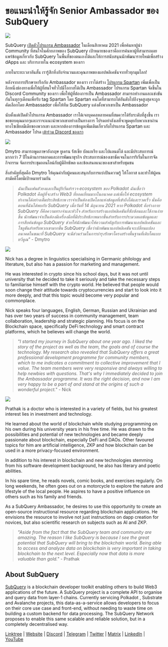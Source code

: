 # ขอแนะนำให้รู้จัก Senior Ambassador ของ SubQuery

![](https://miro.medium.com/max/1400/0*E059TXajzXqkqW2g)

SubQuery [เปิดตัวโปรแกรม Ambassador](./20210713-Introducing-the-SubQuery-Ambassador-Program.md) ในเดือนสิงหาคม 2021 เพื่อค้นหาผู้นำ Community ที่สนใจในศักยภาพของ SubQuery เป้าหมายของเราคือการค้นหาผู้ที่สามารถเผยแพร่ข้อมูลเกี่ยวกับ SubQuery ในพื้นที่ของตนเองได้และให้การสนับสนุนนักพัฒนารายใหม่เพื่อสร้าง dApps และ บริการภายใน ecosystem ของเรา

ภายในระยะเวลาอันสั้น เรารู้สึกทึ่งกับจำนวนและคุณภาพของแอปพลิเคชันจากทั่วทุกมุมโลก!

หลังจากการปรึกษาหารือกับ Ambassador ของเรา เราได้สร้าง [โปรแกรม Spartan](./20211101-spartan-programme.md) เพิ่มเพื่อเป็นอีกหนึ่งช่องทางเพื่อให้ผู้ที่สนใจทั่วไปมีโอกาสได้เป็น Ambassador โปรแกรม Spartan จัดขึ้นใน Discord Community ของเรา เพื่อให้ผู้ที่ต้องการเป็น Ambassador สามารถทำงานและแข่งขันกันในทุกๆเดือนเพื่อรับ tag Spartan โดย Spartan คนใดที่สามารถไต่อันดับไปถึงจุดสูงสุดจะถูกคัดเลือกโดย Ambassador เพื่อให้ทีม SubQuery แต่งตั้งพวกเขาเป็น Ambassador

นับตั้งแต่เปิดตัวโปรแกรม Ambassador เราได้เจอบุคคลหลายคนที่สมควรได้รับระดับที่สูงขึ้น เราขอขอบคุณมากๆและเราจะแนะนำพวกเขาอย่างเป็นทางการ โปรดอย่าลังเลที่จะพูดคุยกับพวกเขาผ่านทางโซเชียลมีเดียของพวกเขา และหากต้องการข้อมูลเพิ่มเติมเกี่ยวกับโปรแกรม Spartan และ Ambassador โปรด [เข้าร่วม Discord ของเรา](https://discord.com/invite/subquery)

![](https://miro.medium.com/max/1400/0*I0VcN-hdcTZzeA6l)

Dmytro สามารถพูดภาษาอังกฤษ ยูเครน รัสเซีย บัลแกเรีย และโปแลนด์ได้ และมีประสบการณ์มากกว่า 7 ปีในด้านการตลาดและการพัฒนาธุรกิจ ประสบการณ์ของเขาชัดเจนในการริเริ่มในการจัดกิจกรรม จัดการประชุมออนไลน์กับผู้มีอิทธิพล และข้อเสนอแนะของเขาสำหรับชุมชน

สิ่งสำคัญที่สุดคือ Dmytro ให้คุณค่ากับผู้คนและสนุกกับการแบ่งปันความรู้ ให้โอกาส และทำให้ผู้คนสามัคคีโดยมีเป้าหมายร่วมกัน

> _ฉันเป็นแฟนตัวยงและเป็นผู้ริเริ่มสำรวจ ecosystem ของ Polkadot ฉันเชื่อว่า Polkadot คือผู้ที่จะสร้าง Web3 ที่ยอดเยี่ยมมากในอนาคต แต่เพื่อให้ ecosystem ทำงานได้อย่างเต็มประสิทธิภาพ เราจำเป็นต้องเปิดโลกแห่งข้อมูลที่เข้าถึงได้และรวดเร็ว นั่นคือตอนที่ฉันได้พบกับ SubQuery เมื่อวันที่ 14 มิถุนายน 2021 หาก Polkadot คือร่างกาย SubQuery ก็คือความทรงจำและหัวใจ สำหรับการสร้างแอปพลิเคชันที่ซับซ้อนและใช้งานง่ายขึ้น นักพัฒนาจำเป็นต้องมีเครื่องมือที่มีประสิทธิภาพมากขึ้นสำหรับการประมวลผลข้อมูลและการสืบค้นข้อมูล SubQuery ช่วยให้นักพัฒนาให้ความสำคัญกับการพัฒนาแอปพลิเคชันและโซลูชันสำหรับพวกเขามากขึ้น SubQuery เชื่อว่านักพัฒนาแอปพลิเคชันจะเปลี่ยนแปลงอนาคตในขณะที่ SubQuery จะมีส่วนร่วมในการบำรุงรักษาโครงสร้างพื้นฐานที่เติบโตแบบทวีคูณ"_ - Dmytro

![](https://miro.medium.com/max/1400/0*fh2pBSbhmMkXWYqz)

Nick has a degree in linguistics specialising in Germanic philology and literature, but also has a passion for marketing and management.

He was interested in crypto since his school days, but it was not until university that he decided to take it seriously and take the necessary steps to familiarise himself with the crypto world. He believed that people would soon change their attitude towards cryptocurrencies and start to look into it more deeply, and that this topic would become very popular and commonplace.

Nick speaks four languages, English, German, Russian and Ukrainian and has over two years of success in community management, team collaboration, leadership and strategic planning. His focus is on the Blockchain space, specifically DeFi technology and smart contract platforms, which he believes will change the world.

> _"I started my journey in SubQuery about one year ago. I liked the story of the project as well as the team, the goals and of course the technology. My research also revealed that SubQuery offers a great professional development programme for community members, which to me indicates a commitment to collective improvement that I value. The team members were very responsive and always willing to help newbies with questions. That's why I immediately decided to join the Ambassador programme. It was the right decision, and now I am very happy to be a part of and stand at the origins of such a wonderful project."_ - Nick

![](https://miro.medium.com/max/1400/0*UAl7Xw8tJuJ44SrF)

Prathak is a doctor who is interested in a variety of fields, but his greatest interest lies in investment and technology.

He learned about the world of blockchain while studying programming on his own during his university years in his free time. He was drawn to the possibilities and potential of new technologies and became deeply passionate about blockchain, especially DeFi and DAOs. Other favoured topics for him are artificial intelligence, ZKP and how blockchain can be used in a more privacy-focused environment.

In addition to his interest in blockchain and new technologies stemming from his software development background, he also has literary and poetic abilities.

In his spare time, he reads novels, comic books, and exercises regularly. On long weekends, he often goes out on a motorcycle to explore the nature and lifestyle of the local people. He aspires to have a positive influence on others such as his family and friends.

As a SubQuery Ambassador, he desires to use this opportunity to create an open-source instructional resource regarding blockchain applications. He envisions the resource to involve not just instructions on dapp creation for novices, but also scientific research on subjects such as AI and ZKP.

> _"Aside from the fact that the SubQuery team and community are amazing. The reason I like SubQuery is because I see the great potential that SubQuery will bring to the blockchain world. Being able to access and analyze data on blockchain is very important in taking blockchain to the next level. Especially now that data is more valuable than gold."_ - Prathak

## About SubQuery

[SubQuery](https://subquery.network) is a blockchain developer toolkit enabling others to build Web3 applications of the future. A SubQuery project is a complete API to organise and query data from layer-1 chains. Currently servicing Polkadot , Substrate and Avalanche projects, this data-as-a-service allows developers to focus on their core use case and front-end, without needing to waste time on building a custom backend for data processing. The SubQuery Network proposes to enable this same scalable and reliable solution, but in a completely decentralised way.

​​[Linktree](https://linktr.ee/subquerynetwork) | [Website](https://subquery.network/) | [Discord](https://discord.com/invite/78zg8aBSMG) | [Telegram](https://t.me/subquerynetwork) | [Twitter](https://twitter.com/subquerynetwork) | [Matrix](https://matrix.to/#/#subquery:matrix.org) | [LinkedIn](https://www.linkedin.com/company/subquery) | [YouTube](https://www.youtube.com/channel/UCi1a6NUUjegcLHDFLr7CqLw)
